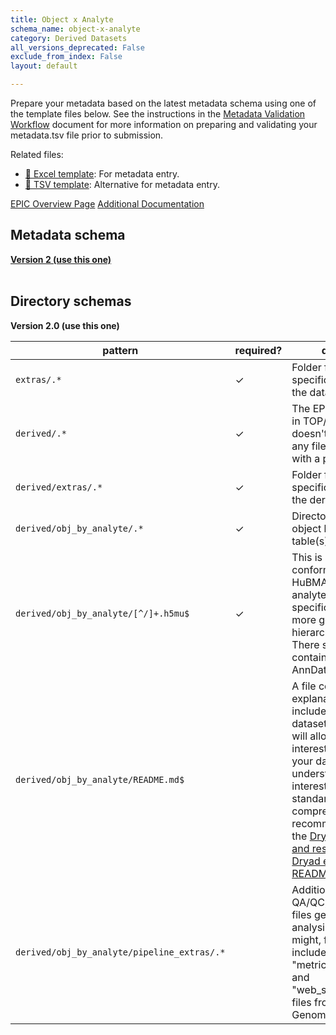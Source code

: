 ```yaml
---
title: Object x Analyte
schema_name: object-x-analyte
category: Derived Datasets
all_versions_deprecated: False
exclude_from_index: False
layout: default

---
```

Prepare your metadata based on the latest metadata schema using one of the template files below. See the instructions in the [Metadata Validation Workflow](https://docs.google.com/document/d/1lfgiDGbyO4K4Hz1FMsJjmJd9RdwjShtJqFYNwKpbcZY) document for more information on preparing and validating your metadata.tsv file prior to submission.

Related files:


- [📝 Excel template](https://raw.githubusercontent.com/hubmapconsortium/dataset-metadata-spreadsheet/main/object-x-analyte/latest/object-x-analyte.xlsx): For metadata entry.
- [📝 TSV template](https://raw.githubusercontent.com/hubmapconsortium/dataset-metadata-spreadsheet/main/object-x-analyte/latest/object-x-analyte.tsv): Alternative for metadata entry.


[EPIC Overview Page](https://docs.hubmapconsortium.org/EPICs/)
[Additional Documentation](https://docs.google.com/document/d/1TkmleE99wpynqSa0MS47Z8Q2vG1ru47fNFl-5KFJKoo/edit?tab=t.0#heading=h.1u82i4axggee)


## Metadata schema


<summary><a href="https://openview.metadatacenter.org/templates/https:%2F%2Frepo.metadatacenter.org%2Ftemplates%2F2f324a7b-dbf7-4df0-9f1d-e93603d9ecf4"><b>Version 2 (use this one)</b></a></summary>



<br>

## Directory schemas
<summary><b>Version 2.0 (use this one)</b></summary>

| pattern | required? | description |
| --- | --- | --- |
| <code>extras\/.*</code> | ✓ | Folder for general lab-specific files related to the dataset. |
| <code>derived\/.*</code> | ✓ | The EPIC data is placed in TOP/derived/, so it doesn't conflict with any files, if it's uploaded with a primary dataset. |
| <code>derived\/extras\/.*</code> | ✓ | Folder for general lab-specific files related to the derived dataset. |
| <code>derived\/obj_by_analyte\/.*</code> | ✓ | Directory containing object by analyte table(s). |
| <code>derived\/obj_by_analyte\/[^\/]+\.h5mu$</code> | ✓ | This is a MuData object conforming to the HuBMAP object x analyte file specifications and not a more general hdf5 hierarchical data file. There should be one file containing all relevant AnnData objects. |
| <code>derived\/obj_by_analyte\/README\.md$</code> |  | A file containing clear explanations of all data included within thsi dataset submission that will allow anyone who is interested in reusing your data to easily understand it. In the interest of standardization and comprehensiveness, we recommend consulting the [Dryad guidelines and resources](https://blog.datadryad.org/2023/10/18/for-authors-creating-a-readme-for-rapid-data-publication/) and [Dryad example README file](https://datadryad.org/docs/README.md). |
| <code>derived\/obj_by_analyte\/pipeline_extras\/.*</code> |  | Additional parameter, QA/QC, log or analyses files generated by the analysis pipeline. This might, for example, include the "_cmdline", "metrics_summary.csv", and "web_summary.html" files from a 10X Genomics pipeline. |

